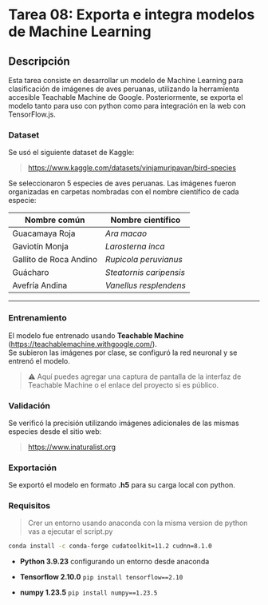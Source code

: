 # Tarea 08: Exporta e integra modelos de Machine Learning

## Descripción

Esta tarea consiste en desarrollar un modelo de Machine Learning para clasificación de imágenes de aves peruanas, utilizando la herramienta accesible Teachable Machine de Google. Posteriormente, se exporta el modelo tanto para uso con python como para integración en la web con TensorFlow.js.

### Dataset

Se usó el siguiente dataset de Kaggle:

> https://www.kaggle.com/datasets/vinjamuripavan/bird-species

Se seleccionaron 5 especies de aves peruanas. Las imágenes fueron organizadas en carpetas nombradas con el nombre científico de cada especie:

| Nombre común           | Nombre científico       |
| ---------------------- | ----------------------- |
| Guacamaya Roja         | *Ara macao*             |
| Gaviotín Monja         | *Larosterna inca*       |
| Gallito de Roca Andino | *Rupicola peruvianus*   |
| Guácharo               | *Steatornis caripensis* |
| Avefría Andina         | *Vanellus resplendens*  |

---

### Entrenamiento
El modelo fue entrenado usando **Teachable Machine** (https://teachablemachine.withgoogle.com/).  
Se subieron las imágenes por clase, se configuró la red neuronal y se entrenó el modelo.

> ⚠️ Aquí puedes agregar una captura de pantalla de la interfaz de Teachable Machine o el enlace del proyecto si es público.

### Validación
Se verificó la precisión utilizando imágenes adicionales de las mismas especies desde el sitio web:  
> https://www.inaturalist.org

### Exportación
Se exportó el modelo en formato **.h5** para su carga local con python.

### Requisitos

> Crer un entorno usando anaconda con la misma version de python vas a ejecutar el script.py

```bash
conda install -c conda-forge cudatoolkit=11.2 cudnn=8.1.0
```

* **Python 3.9.23**  configurando un entorno desde anaconda

* **Tensorflow 2.10.0** `pip install tensorflow==2.10`

* **numpy 1.23.5** `pip install numpy==1.23.5`